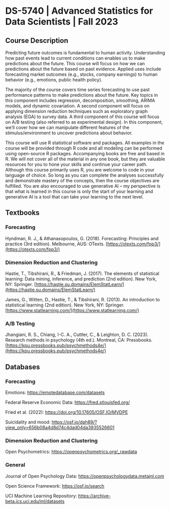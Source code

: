 # DS-5740 | Advanced Statistics for Data Scientists | Fall 2023


## Course Description
Predicting future outcomes is fundamental to human activity. Understanding how past events lead to current conditions can enables us to make 
predictions about the future. This course will focus on how we can predictions about the future based on past evidence. Applied uses include 
forecasting market outcomes (e.g., stocks, company earnings) to human behavior (e.g., emotions, public health policy).

The majority of the course covers time series forecasting to use past performance patterns to make predictions about the future. Key topics in 
this component includes regression, decomposition, smoothing, ARIMA models, and dynamic covariation. A second component will focus on applying 
dimension reduction techniques such as exploratory graph analysis (EGA) to survey data. A third component of this course will focus on A/B 
testing (also referred to as experimental design). In this component, we’ll cover how we can manipulate different features of the stimulus/environment 
to uncover predictions about behavior.

This course will use R statistical software and packages. All examples in the course will be provided through R code and all modeling can be performed 
using open-source R packages. Accompanying books are free and based in R. We will not cover all of the material in any one book, but they are valuable 
resources for you to hone your skills and continue your career path. Although this course primarily uses R, you are welcome to code in your language of
choice. So long as you can complete the analyses successfully and demonstrate mastery of the concepts, then the course objectives are fulfilled. You are 
also encouraged to use generative AI – my perspective is that what is learned in this course is only the start of your learning and generative AI is a tool 
that can take your learning to the next level.

## Textbooks
### Forecasting

Hyndman, R. J., & Athanasopoulos, G. (2018). Forecasting: Principles and practice (3rd edition). Melbourne, AUS: OTexts. [https://otexts.com/fpp3/](https://otexts.com/fpp3/)

### Dimension Reduction and Clustering

Hastie, T., Tibshirani, R., & Friedman, J. (2017). The elements of statistical learning: Data mining, inference, and prediction (2nd edition). New York, NY: Springer. [https://hastie.su.domains/ElemStatLearn/](https://hastie.su.domains/ElemStatLearn/)

James, G., Witten, D., Hastie, T., & Tibshirani, R. (2013). An introduction to statistical learning (2nd edition). New York, NY: Springer. [https://www.statlearning.com/](https://www.statlearning.com/)

### A/B Testing

Jhangiani, R. S., Chiang, I-C. A., Cuttler, C., & Leighton, D. C. (2023). Research methods in psychology (4th ed.). Montreal, CA: Pressbooks. [https://kpu.pressbooks.pub/psychmethods4e/](https://kpu.pressbooks.pub/psychmethods4e/)


## Databases
### Forecasting

Emotions: https://emotedatabase.com/datasets

Federal Reserve Economic Data: https://fred.stlouisfed.org/

Fried et al. (2022): https://doi.org/10.17605/OSF.IO/MVDPE

Suicidality and mood: https://osf.io/dah89/?view_only=656b08a4d8d74c4dad04da3935526601

### Dimension Reduction and Clustering
Open Psychometrics: https://openpsychometrics.org/_rawdata

### General

Journal of Open Psychology Data: https://openpsychologydata.metajnl.com

Open Science Framework: https://osf.io/search

UCI Machine Learning Repository: https://archive-beta.ics.uci.edu/ml/datasets
